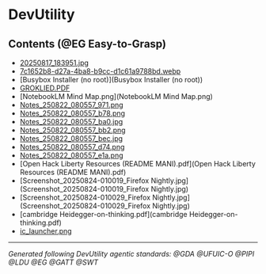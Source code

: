 # DevUtility 
<!-- @GATT Guided-AI-Tutorial-Tips Navigation -->

## Contents (@EG Easy-to-Grasp)

- [20250817_183951.jpg](20250817_183951.jpg)
- [7c1652b8-d27a-4ba8-b9cc-d1c61a9788bd.webp](7c1652b8-d27a-4ba8-b9cc-d1c61a9788bd.webp)
- [Busybox Installer (no root)](Busybox Installer (no root))
- [GROKLIED.PDF](GROKLIED.PDF)
- [NotebookLM Mind Map.png](NotebookLM Mind Map.png)
- [Notes_250822_080557_971.png](Notes_250822_080557_971.png)
- [Notes_250822_080557_b78.png](Notes_250822_080557_b78.png)
- [Notes_250822_080557_ba0.jpg](Notes_250822_080557_ba0.jpg)
- [Notes_250822_080557_bb2.png](Notes_250822_080557_bb2.png)
- [Notes_250822_080557_bec.jpg](Notes_250822_080557_bec.jpg)
- [Notes_250822_080557_d74.png](Notes_250822_080557_d74.png)
- [Notes_250822_080557_e1a.png](Notes_250822_080557_e1a.png)
- [Open Hack Liberty Resources (README MANI).pdf](Open Hack Liberty Resources (README MANI).pdf)
- [Screenshot_20250824-010019_Firefox Nightly.jpg](Screenshot_20250824-010019_Firefox Nightly.jpg)
- [Screenshot_20250824-010029_Firefox Nightly.jpg](Screenshot_20250824-010029_Firefox Nightly.jpg)
- [cambridge Heidegger-on-thinking.pdf](cambridge Heidegger-on-thinking.pdf)
- [ic_launcher.png](ic_launcher.png)

---
*Generated following DevUtility agentic standards: @GDA @UFUIC-O @PIPI @LDU @EG @GATT @SWT*
